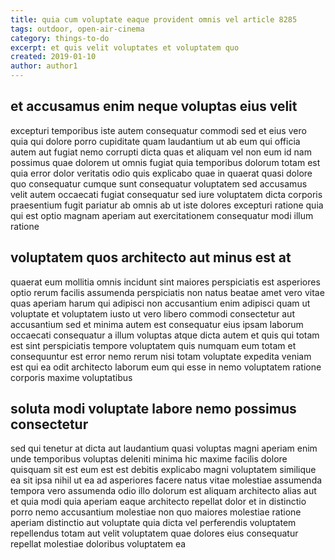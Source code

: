 ```yaml
---
title: quia cum voluptate eaque provident omnis vel article 8285
tags: outdoor, open-air-cinema
category: things-to-do
excerpt: et quis velit voluptates et voluptatem quo
created: 2019-01-10
author: author1
---
```


## et accusamus enim neque voluptas eius velit

excepturi temporibus iste autem consequatur commodi sed et eius vero quia qui dolore porro cupiditate quam laudantium ut ab eum qui officia autem aut fugiat nemo corrupti dicta quas et aliquam vel non eum id nam possimus quae dolorem ut omnis fugiat quia temporibus dolorum totam est quia error dolor veritatis odio quis explicabo quae in quaerat quasi dolore quo consequatur cumque sunt consequatur voluptatem sed accusamus velit autem occaecati fugiat consequatur sed iure voluptatem dicta corporis praesentium fugit pariatur ab omnis ab ut iste dolores excepturi ratione quia qui est optio magnam aperiam aut exercitationem consequatur modi illum ratione

## voluptatem quos architecto aut minus est at

quaerat eum mollitia omnis incidunt sint maiores perspiciatis est asperiores optio rerum facilis assumenda perspiciatis non natus beatae amet vero vitae quas aperiam harum qui adipisci non accusantium enim adipisci quam ut voluptate et voluptatem iusto ut vero libero commodi consectetur aut accusantium sed et minima autem est consequatur eius ipsam laborum occaecati consequatur a illum voluptas atque dicta autem et quis qui totam est sint perspiciatis tempore voluptatem quis numquam eum totam et consequuntur est error nemo rerum nisi totam voluptate expedita veniam est qui ea odit architecto laborum eum qui esse in nemo voluptatem ratione corporis maxime voluptatibus

## soluta modi voluptate labore nemo possimus consectetur

sed qui tenetur at dicta aut laudantium quasi voluptas magni aperiam enim unde temporibus voluptas deleniti minima hic maxime facilis dolore quisquam sit est eum est est debitis explicabo magni voluptatem similique ea sit ipsa nihil ut ea ad asperiores facere natus vitae molestiae assumenda tempora vero assumenda odio illo dolorum est aliquam architecto alias aut et quia modi quia aperiam eaque architecto repellat dolor et in distinctio porro nemo accusantium molestiae non quo maiores molestiae ratione aperiam distinctio aut voluptate quia dicta vel perferendis voluptatem repellendus totam aut velit voluptatem quae dolores eius consequatur repellat molestiae doloribus voluptatem ea
